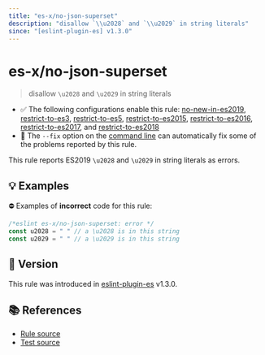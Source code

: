 ```yaml
---
title: "es-x/no-json-superset"
description: "disallow `\\u2028` and `\\u2029` in string literals"
since: "[eslint-plugin-es] v1.3.0"
---
```


# es-x/no-json-superset
> disallow `\u2028` and `\u2029` in string literals

- ✅ The following configurations enable this rule: [no-new-in-es2019], [restrict-to-es3], [restrict-to-es5], [restrict-to-es2015], [restrict-to-es2016], [restrict-to-es2017], and [restrict-to-es2018]
- 🔧 The `--fix` option on the [command line](https://eslint.org/docs/user-guide/command-line-interface#fixing-problems) can automatically fix some of the problems reported by this rule.

This rule reports ES2019 `\u2028` and `\u2029` in string literals as errors.

## 💡 Examples

⛔ Examples of **incorrect** code for this rule:

<eslint-playground fix type="bad" code="/*eslint es-x/no-json-superset: error */
const u2028 = &quot;&#x2028;&quot; // a \u2028 is in this string
const u2029 = &quot;&#x2029;&quot; // a \u2029 is in this string
">

```js
/*eslint es-x/no-json-superset: error */
const u2028 = " " // a \u2028 is in this string
const u2029 = " " // a \u2029 is in this string
```

</eslint-playground>

## 🚀 Version

This rule was introduced in [eslint-plugin-es] v1.3.0.

[eslint-plugin-es]: https://github.com/mysticatea/eslint-plugin-es

## 📚 References

- [Rule source](https://github.com/eslint-community/eslint-plugin-es-x/blob/master/lib/rules/no-json-superset.js)
- [Test source](https://github.com/eslint-community/eslint-plugin-es-x/blob/master/tests/lib/rules/no-json-superset.js)

[no-new-in-es2019]: ../configs/index.md#no-new-in-es2019
[restrict-to-es3]: ../configs/index.md#restrict-to-es3
[restrict-to-es5]: ../configs/index.md#restrict-to-es5
[restrict-to-es2015]: ../configs/index.md#restrict-to-es2015
[restrict-to-es2016]: ../configs/index.md#restrict-to-es2016
[restrict-to-es2017]: ../configs/index.md#restrict-to-es2017
[restrict-to-es2018]: ../configs/index.md#restrict-to-es2018
